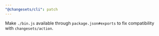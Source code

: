 ```yaml
---
"@changesets/cli": patch
---
```


Make `./bin.js` available through `package.json#exports` to fix compatibility with `changesets/action`.
